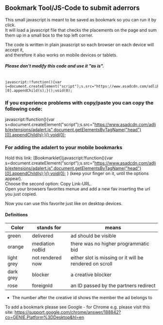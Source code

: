 ## Bookmark Tool/JS-Code to submit aderrors

This small javascript is meant to be saved as bookmark so you can run it by click.  
It will load a javascript file that checks the placements on the page and sum them up in a small box to the top left corner.  

The code is written in plain javascript so each browser on each device will accept it,  
and therefore it also works on mobile devices or tablets.

##### Please don't modify this code and use it "as is".
```

javascript:!function(){var s=document.createElement("script");s.src="https://www.asadcdn.com/adlib/extensions/adalert.js",document.getElementsByTagName("head")[0].appendChild(s);}();void(0);

```

### If you experience problems with copy/paste you can copy the following code:

javascript:!function(){var s=document.createElement("script");s.src="https://www.asadcdn.com/adlib/extensions/adalert.js",document.getElementsByTagName("head")[0].appendChild(s);}();void(0);

### For adding the adalert to your mobile bookmarks

Hold this link: [Bookmarklet](javascript:!function(){var s=document.createElement("script");s.src="https://www.asadcdn.com/adlib/extensions/adalert.js",document.getElementsByTagName("head")[0].appendChild(s);}();void(0);
) (keep your finger on it, until the options appear).  
Choose the second option: Copy Link-URL.  
Open your browsers favorites menue and add a new fav inserting the url you just copied.

Now you can use this favorite just like on desktop devices.

#### Definitions

Color | stands for | means
--- | --- | ---
green | delivered | ad should be visible
orange | mediation noBid | there was no higher programmatic bid
light grey | not rendered now | either slot is missing or it will be rendered on scroll
dark grey | blocker | a creative blocker
rose | foreignId | an ID passed by the partners redirect

- The number after the creative id shows the member the ad belongs to

To add a bookmark please see Google - for Chrome e.g. please visit this site:
https://support.google.com/chrome/answer/188842?co=GENIE.Platform%3DDesktop&hl=en
